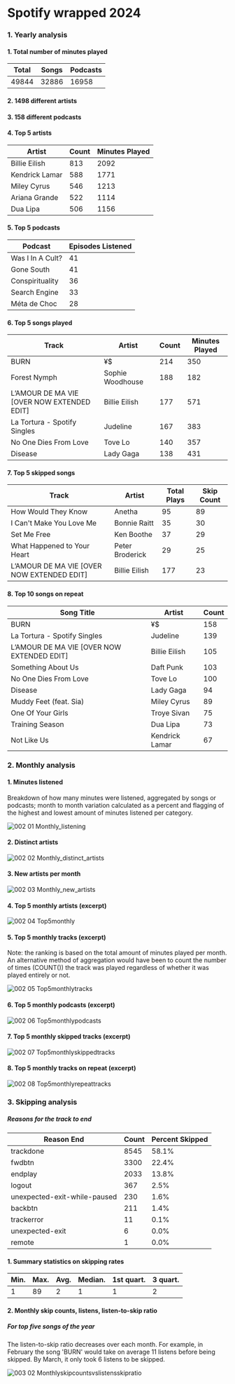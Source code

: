 # Spotify wrapped 2024

### 1. Yearly analysis

#### 1. Total number of minutes played

|Total|Songs|Podcasts|
|-----|-----|--------|
|49844|32886|	16958  |
		

#### 2. 1498 different artists
#### 3. 158 different podcasts
#### 4. Top 5 artists

| Artist        |Count|Minutes Played|
|---------------|-----|--------------|
| Billie Eilish |813  |2092          |
| Kendrick Lamar|588  |1771          |
| Miley Cyrus   |546  |1213          |
| Ariana Grande |522  |1114          |
| Dua Lipa      |506  |1156          |

#### 5. Top 5 podcasts

| Podcast         | Episodes Listened |
|-----------------|-------------------|
| Was I In A Cult?| 41                |
| Gone South      | 41                |
| Conspirituality | 36                |
| Search Engine   | 33                |
| Méta de Choc    | 28                |

#### 6. Top 5 songs played

| Track                                     | Artist             | Count | Minutes Played |
|-------------------------------------------|--------------------|-------|----------------|
| BURN                                      | ¥$                 | 214   | 350            |
| Forest Nymph                              | Sophie Woodhouse   | 188   | 182            |
| L’AMOUR DE MA VIE [OVER NOW EXTENDED EDIT]| Billie Eilish      | 177   | 571            |
| La Tortura - Spotify Singles              | Judeline           | 167   | 383            |
| No One Dies From Love                     | Tove Lo            | 140   | 357            |
| Disease                                   | Lady Gaga          | 138   | 431            |

#### 7. Top 5 skipped songs

| Track                                                    | Artist     | Total Plays | Skip Count |
|-----------------------------------------------------------------------|-------------------|-------------|------------|
| How Would They Know                                                    | Anetha            | 95          | 89         |
| I Can't Make You Love Me                                               | Bonnie Raitt      | 35          | 30         |
| Set Me Free                                                            | Ken Boothe        | 37          | 29         |
| What Happened to Your Heart | Peter Broderick           | 29          | 25         |
|L’AMOUR DE MA VIE [OVER NOW EXTENDED EDIT]| Billie Eilish| 177         | 23         |

#### 8. Top 10 songs on repeat

| Song Title                                        | Artist              | Count      |
|---------------------------------------------------|---------------------|------------|
| BURN                                              | ¥$                  | 158        |
| La Tortura - Spotify Singles                      | Judeline            | 139        |
| L’AMOUR DE MA VIE [OVER NOW EXTENDED EDIT]        | Billie Eilish       | 105        |
| Something About Us                                | Daft Punk           | 103        |
| No One Dies From Love                             | Tove Lo             | 100        |
| Disease                                           | Lady Gaga           | 94         |
| Muddy Feet (feat. Sia)                            | Miley Cyrus         | 89         |
| One Of Your Girls                                 | Troye Sivan         | 75         |
| Training Season                                   | Dua Lipa            | 73         |
| Not Like Us                                       | Kendrick Lamar      | 67         |

### 2. Monthly analysis
#### 1. Minutes listened
Breakdown of how many minutes were listened, aggregated by songs or podcasts; month to month variation calculated as a percent and flagging of the highest and lowest amount of minutes listened per category.

![002 01 Monthly_listening](https://github.com/user-attachments/assets/43ee7bf9-9d70-4fb0-9246-d9cd418fafc8)

#### 2. Distinct artists
![002 02 Monthly_distinct_artists](https://github.com/user-attachments/assets/ffe52a87-5aa8-44d4-933a-35b298df09e2)

#### 3. New artists per month

![002 03 Monthly_new_artists](https://github.com/user-attachments/assets/4666d937-a106-4488-bfb7-f897e55fb4bd)

#### 4. Top 5 monthly artists (excerpt)

![002 04 Top5monthly](https://github.com/user-attachments/assets/56037083-aa73-479b-ab00-1c91669a14c5)

#### 5. Top 5 monthly tracks (excerpt)
Note: the ranking is based on the total amount of minutes played per month. An alternative method of aggregation would have been to count the number of times (COUNT()) the track was played regardless of whether it was played entirely or not.

![002 05 Top5monthlytracks](https://github.com/user-attachments/assets/1588bab4-b12a-4ae5-b824-5bf224d42b59)

#### 6. Top 5 monthly podcasts (excerpt)

![002 06 Top5monthlypodcasts](https://github.com/user-attachments/assets/565bf00a-16aa-4848-96d6-4d9fd5601292)

#### 7. Top 5 monthly skipped tracks (excerpt)

![002 07 Top5monthlyskippedtracks](https://github.com/user-attachments/assets/08088eb3-3a98-4863-8642-92f15355b57a)

#### 8. Top 5 monthly tracks on repeat (excerpt)

![002 08 Top5monthlyrepeattracks](https://github.com/user-attachments/assets/6c31a95c-bd9a-440d-91ef-deb9b035f9b8)

### 3. Skipping analysis

##### Reasons for the track to end

| Reason End                      | Count     | Percent Skipped |
|---------------------------------|-----------|-----------------|
| trackdone                       | 8545      | 58.1%           |
| fwdbtn                          | 3300      | 22.4%           |
| endplay                         | 2033      | 13.8%           |
| logout                          | 367       | 2.5%            |
| unexpected-exit-while-paused    | 230       | 1.6%            |
| backbtn                         | 211       | 1.4%            |
| trackerror                      | 11        | 0.1%            |
| unexpected-exit                 | 6         | 0.0%            |
| remote                          | 1         | 0.0%            |

#### 1. Summary statistics on skipping rates

|Min.|Max.|Avg.|Median.|1st quart.|3 quart.|
|----|----|----|-------|----------|--------|
|1   |89  |2   |1      |1         |2       |

#### 2. Monthly skip counts, listens, listen-to-skip ratio
##### For top five songs of the year

The listen-to-skip ratio decreases over each month. For example, in February the song 'BURN' would take on average 11 listens before being skipped. By March, it only took 6 listens to be skipped.

![003 02 Monthlyskipcountsvslistensskipratio](https://github.com/user-attachments/assets/240bd2ea-41e9-4da0-9ea3-7ff1aab1ab11)

